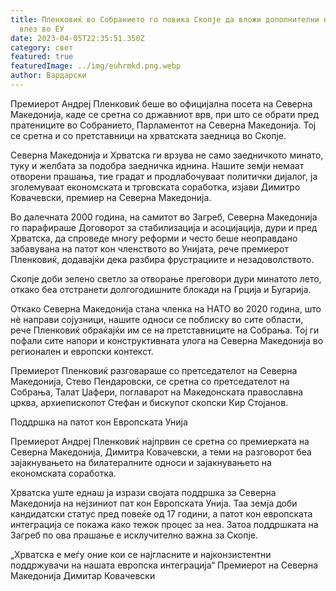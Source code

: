 ```yaml
---
title: Пленковиќ во Собранието го повика Скопје да вложи дополнителни напори за
  влез во ЕУ
date: 2023-04-05T22:35:51.350Z
category: свет
featured: true
featuredImage: ../img/euhrmkd.png.webp
author: Вардарски
---
```


Премиерот Андреј Пленковиќ беше во официјална посета на Северна Македонија, каде се сретна со државниот врв, при што се обрати пред пратениците во Собранието, Парламентот на Северна Македонија. Тој се сретна и со претставници на хрватската заедница во Скопје.

Северна Македонија и Хрватска ги врзува не само заедничкото минато, туку и желбата за подобра заедничка иднина. Нашите земји немаат отворени прашања, тие градат и продлабочуваат политички дијалог, ја зголемуваат економската и трговската соработка, изјави Димитро Ковачевски, премиер на Северна Македонија.

Во далечната 2000 година, на самитот во Загреб, Северна Македонија го парафираше Договорот за стабилизација и асоцијација, дури и пред Хрватска, да спроведе многу реформи и често беше неоправдано забавувана на патот кон членството во Унијата, рече премиерот Пленковиќ, додавајќи дека разбира фрустрациите и незадоволството.

Скопје доби зелено светло за отворање преговори дури минатото лето, откако беа отстранети долгогодишните блокади на Грција и Бугарија.

Откако Северна Македонија стана членка на НАТО во 2020 година, што нè направи сојузници, нашите односи се поблиску во сите области, рече Пленковиќ обраќајќи им се на претставниците на Собрања. Тој ги пофали сите напори и конструктивната улога на Северна Македонија во регионален и европски контекст.

Премиерот Пленковиќ разговараше со претседателот на Северна Македонија, Стево Пендаровски, се сретна со претседателот на Собрања, Талат Џафери, поглаварот на Македонската православна црква, архиепископот Стефан и бискупот скопски Кир Стојанов.

Поддршка на патот кон Европската Унија

Премиерот Андреј Пленковиќ најпрвин се сретна со премиерката на Северна Македонија, Димитра Ковачевски, а теми на разговорот беа зајакнувањето на билатералните односи и зајакнувањето на економската соработка.

Хрватска уште еднаш ја изрази својата поддршка за Северна Македонија на нејзиниот пат кон Европската Унија. Таа земја доби кандидатски статус пред повеќе од 17 години, а патот кон европската интеграција се покажа како тежок процес за неа. Затоа поддршката на Загреб по ова прашање е исклучително важна за Скопје.

„Хрватска е меѓу оние кои се најгласните и најконзистентни поддржувачи на нашата европска интеграција“
Премиерот на Северна Македонија Димитар Ковачевски
